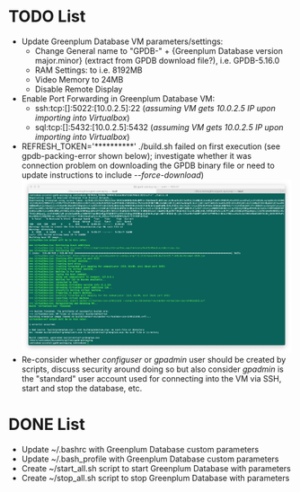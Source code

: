 # TODO List
- Update Greenplum Database VM parameters/settings:
  - Change General name to "GPDB-" + {Greenplum Database version major.minor} (extract from GPDB download file?), i.e. GPDB-5.16.0
  - RAM Settings: to i.e. 8192MB
  - Video Memory to 24MB
  - Disable Remote Display
- Enable Port Forwarding in Greenplum Database VM:
  - ssh:tcp:[]:5022:[10.0.2.5]:22 (_assuming VM gets 10.0.2.5 IP upon importing into Virtualbox_)
  - sql:tcp:[]:5432:[10.0.2.5]:5432 (_assuming VM gets 10.0.2.5 IP upon importing into Virtualbox_)
- REFRESH_TOKEN='**********' ./build.sh failed on first execution (see gpdb-packing-error shown below); investigate whether it was connection problem on downloading the GPDB binary file or need to update instructions to include _--force-download_)
![./build.sh error to investigate](gpdb-packaging-error.png "./build.sh error to investigate")
- Re-consider whether _configuser_ or _gpadmin_ user should be created by scripts, discuss security around doing so but also consider _gpadmin_ is the "standard" user account used for connecting into the VM via SSH, start and stop the database, etc.


# DONE List
- Update ~/.bashrc with Greenplum Database custom parameters
- Update ~/.bash_profile with Greenplum Database custom parameters
- Create ~/start_all.sh script to start Greenplum Database with parameters
- Create ~/stop_all.sh script to stop Greenplum Database with parameters 